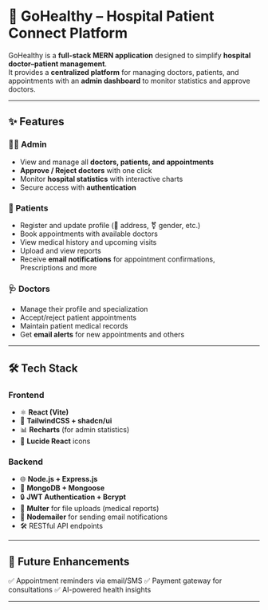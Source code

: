 # 🏥 GoHealthy – Hospital Patient Connect Platform

GoHealthy is a **full-stack MERN application** designed to simplify **hospital doctor–patient management**.  
It provides a **centralized platform** for managing doctors, patients, and appointments with an **admin dashboard** to monitor statistics and approve doctors.  

---

## ✨ Features

### 👨‍⚕️ Admin
- View and manage all **doctors, patients, and appointments**  
- **Approve / Reject doctors** with one click  
- Monitor **hospital statistics** with interactive charts  
- Secure access with **authentication**

### 🧑 Patients
- Register and update profile (📍 address, ⚧ gender, etc.)  
- Book appointments with available doctors  
- View medical history and upcoming visits
- Upload and view reports
- Receive **email notifications** for appointment confirmations, Prescriptions and more

### 🩺 Doctors
- Manage their profile and specialization  
- Accept/reject patient appointments  
- Maintain patient medical records
- Get **email alerts** for new appointments and others

---

## 🛠️ Tech Stack

### Frontend
- ⚛️ **React (Vite)**  
- 🎨 **TailwindCSS + shadcn/ui**  
- 📊 **Recharts** (for admin statistics)  
- 🔔 **Lucide React** icons

### Backend
- 🌐 **Node.js + Express.js**  
- 💾 **MongoDB + Mongoose**  
- 🔒 **JWT Authentication + Bcrypt**
- 📁 **Multer** for file uploads (medical reports)
- 📧 **Nodemailer** for sending email notifications
- 🛠️ RESTful API endpoints

---

## 🚀 Future Enhancements

✅ Appointment reminders via email/SMS
✅ Payment gateway for consultations
✅ AI-powered health insights

---
